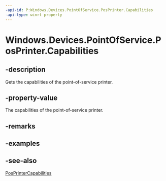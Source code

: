 ----api-id: P:Windows.Devices.PointOfService.PosPrinter.Capabilities
-api-type: winrt property
---<!-- Property syntaxpublic Windows.Devices.PointOfService.PosPrinterCapabilities Capabilities { get; }--># Windows.Devices.PointOfService.PosPrinter.Capabilities## -descriptionGets the capabilities of the point-of-service printer.## -property-valueThe capabilities of the point-of-service printer.## -remarks## -examples## -see-also[PosPrinterCapabilities](posprintercapabilities.md)